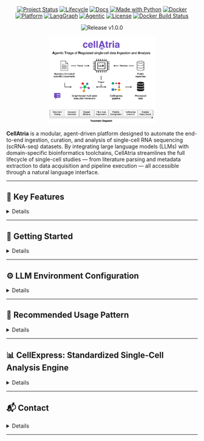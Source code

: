 <p align="center">
  <a href="#"><img src="http://www.repostatus.org/badges/latest/active.svg" alt="Project Status"/></a>
  <a href="#"><img src="https://img.shields.io/badge/lifecycle-Stable-brightgreen.svg" alt="Lifecycle"/></a>
  <a href="https://langchain-ai.github.io/langgraph/"><img src="https://img.shields.io/badge/docs-latest-brightgreen" alt="Docs"/></a>
    <a href="#"><img src="https://img.shields.io/badge/made%20with-Python-830051?style=flat&logo=python&logoColor=white" alt="Made with Python"/></a>
  <a href="#"><img src="https://img.shields.io/badge/container-Docker-830051?style=flat&logo=docker&logoColor=white" alt="Docker"/></a>
  <a href="#"><img src="https://img.shields.io/badge/platform-GitHub-830051?style=flat&logo=github&logoColor=white" alt="Platform"/></a>
  <a href="https://github.com/langchain-ai/langgraph"><img src="https://img.shields.io/badge/built%20with-LangGraph-830051?style=flat&logo=python&logoColor=white" alt="LangGraph"/></a>
  <a href="#"><img src="https://img.shields.io/badge/agentic-AI%20Agent-830051?style=flat&logo=robotframework&logoColor=white" alt="Agentic"/></a>
  <a href="LICENSE"><img src="https://img.shields.io/badge/license-MIT-830051.svg" alt="License"/></a>
  <a href="https://github.com/nourin-nn/cellatria/actions/workflows/docker.yml"><img src="https://github.com/nourin-nn/cellatria/actions/workflows/docker.yml/badge.svg" alt="Docker Build Status"/></a>
</p>

<!-- Version Banner -->
<p align="center" width="100%">
<img width="15%" src="https://img.shields.io/badge/release-v1.0.0-brightgreen.svg?style=for-the-badge" alt="Release v1.0.0"/>
</p>
<p align="center" width="100%">
  <img width="55%" src="cellatria_git_logo.png"> 
</p>

**CellAtria** is a modular, agent-driven platform designed to automate the end-to-end ingestion, curation, and analysis of single-cell RNA sequencing (scRNA-seq) datasets. By integrating large language models (LLMs) with domain-specific bioinformatics toolchains, CellAtria streamlines the full lifecycle of single-cell studies — from literature parsing and metadata extraction to data acquisition and pipeline execution — all accessible through a natural language interface.


---

## 📘 Key Features
<details>
<br>

- Accepts primary research articles as **PDFs** or **URLs**.
- Extracts structured metadata such as sample annotations, organism, tissue type, and GEO (Gene Expression Omnibus) accession identifiers.
- Resolves **GSE (study-level)** and **GSM (sample-level)** dependencies across GEO and organizes raw data accordingly.
- Orchestrates full ingestion pipelines and triggers **CellExpress** — an integrated, containerized scRNA-seq analysis framework.
- Empowers users to interact with data and tools via natural language, abstracting away scripting complexity.
- Supports metadata introspection, file transfers, directory traversal, and summarization tools.
- All actions are composed into reusable graph-based tools that operate as callable agent nodes.

> 💡 Additional details on the underlying toolkits and LLM initialization logic can be found in the [system prompts reference](https://github.com/nourin-nn/cellatria/blob/main/agent/system_prompts.md)

</details>

---

## 🚀 Getting Started
<details>

### 1️⃣ Prerequisites

- **Docker**: Install [Docker](https://docs.docker.com/get-docker/) and ensure the Docker daemon is running.
- **Data Directory**: Prepare a working directory to store your datasets and outputs.
- **Environment Configuration**: Provide a `.env` file with credentials and runtime configuration (see [LLM Environment Configuration](#env_setup)).

---

### 2️⃣ Docker Images

Pull the latest cellAtria Docker image from **GitHub Container Registry (GHCR)**:

```bash
docker pull ghcr.io/nourin-nn/cellatria:v1.0.0
```

---

### 3️⃣  Launching Agent
Start the agent with the following command (replace paths with your actual directories)::

```bash
docker run -it --rm \
  -p 7860:7860 \
  -v /path/to/your/project/directory:/data \
  -v /path/to/your/env/directory:/envdir \
  ghcr.io/nourin-nn/cellatria:v1.0.0 cellatria \
  --env_path /envdir
```

Command Breakdown:

- `-p 7860:7860`: Exposes the Gradio UI on port 7860.
- `-v /path/to/your/project/directory:/data`: Mounts your project directory into the container.
- `-v /path/to/your/env/directory:/envdir`: Mounts your `.env` directory for configuration.
- `ghcr.io/nourin-nn/cellatria:v1.0.0 cellatria`: Specifies the Docker image and the entrypoint command to launch the app inside the container.
- `--env_path /envdir`: Tells cellAtria where to find the `.env` file for provider setup.

> 💡 Once launched, the agent will initialize and provide a local URL for interaction.  Simply open the link printed in your terminal to begin using cellAtria through your browser.

> 💡 macOS users with Apple Silicon (M1/M2): You may encounter a warning due to platform mismatch. To ensure compatibility, add `--platform=linux/amd64` when running the container.

</details>

---

<a name="env_setup"></a>
## ⚙️ LLM Environment Configuration

<details>

### Quick Start

CellAtria requires a `.env` file to configure access to your chosen LLM provider and local runtime paths.

> 💡 You can download the template [`.env`](https://github.com/nourin-nn/cellatria/blob/main/.env), fill in the necessary credentials and parameters. Ensure the directory containing the `.env` file is mounted into the container.

### Supported LLM Backends

- `azure`: Azure OpenAI (enterprise-grade access to GPT models)
- `openai`: Standard OpenAI API (e.g., GPT-4, GPT-3.5)
- `anthropic`: Claude models via the Anthropic API
- `google`: Gemini models via Google Cloud / Vertex AI
- `local`: Offline models (e.g., Llama.cpp, Ollama, Hugging Face)

> 💡 Set the `PROVIDER` variable in your `.env` file to one of the supported values above. Only one provider can be active at a time. You only need to configure the block for the provider you're using. The rest can remain commented.

</details>

---

## 🧠 Recommended Usage Pattern
<details>
<br>

While **cellAtria** supports flexible, user-driven interactions, its functionality is governed by an underlying **execution narrative** — a structured flow of modular actions that define how tasks are interpreted, routed, and executed. Users may invoke any module independently; however, for optimal results and seamless orchestration, we recommend following the intended workflow trajectory below.

**cellAtria's internal logic integrates:**

1. **Document Parsing** — Extracts structured metadata from publications or supplementary files.  
2. **Accession Resolution** — Identifies relevant GEO (Gene Expression Omnibus) accession IDs from parsed metadata.  
3. **Dataset Retrieval** — Downloads raw datasets directly from public repositories.  
4. **File & Data Organization** — Structures downloaded content into a consistent directory schema.  
5. **Pipeline Configuration** — Prepares CellExpress arguments and environmental parameters for execution.  
6. **CellExpress Execution** — Launches the standardized single-cell analysis pipeline.  
7. **Analysis-Ready Output** — Produces annotated, batch-corrected, and harmonized datasets for downstream interpretation.

> 💡 This modular, agent-guided framework allows users to begin at any point while preserving logical consistency across steps.

</details>

---

## 📊 CellExpress: Standardized Single-Cell Analysis Engine
<details>

**CellExpress** is a companion pipeline embedded within the **cellAtria** framework. It delivers a reproducible and automated workflow for processing single-cell RNA-seq datasets — from raw count matrices to comprehensive cell type annotations and report generation.

> 💡 For full details, usage instructions, and configuration options, refer to the [CellExpress README](https://github.com/nourin-nn/cellatria/blob/main/cellexpress/README.md).

</details>

---

## 📬 Contact

<details>
<br>

For help and questions please contact the [cellatria's maintenance team](mailto:ni.nouri@gmail.com).

</details>

---